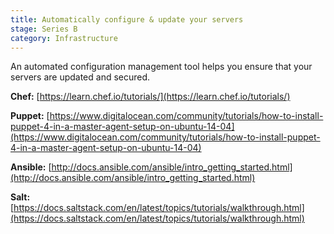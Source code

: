 ```yaml
---
title: Automatically configure & update your servers
stage: Series B
category: Infrastructure
---
```

An automated configuration management tool helps you ensure that your servers are updated and secured.

**Chef:** [https://learn.chef.io/tutorials/](https://learn.chef.io/tutorials/)

**Puppet:** [https://www.digitalocean.com/community/tutorials/how-to-install-puppet-4-in-a-master-agent-setup-on-ubuntu-14-04](https://www.digitalocean.com/community/tutorials/how-to-install-puppet-4-in-a-master-agent-setup-on-ubuntu-14-04)

**Ansible:** [http://docs.ansible.com/ansible/intro_getting_started.html](http://docs.ansible.com/ansible/intro_getting_started.html)

**Salt:** [https://docs.saltstack.com/en/latest/topics/tutorials/walkthrough.html](https://docs.saltstack.com/en/latest/topics/tutorials/walkthrough.html)
